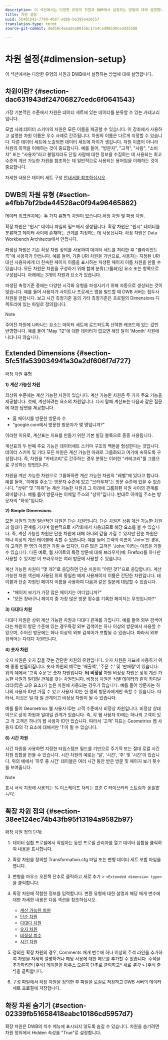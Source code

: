 ```yaml
---
description: 이 섹션에서는 다양한 유형의 차원과 DWB에서 설정하는 방법에 대해 설명합니다.
title: 차원 설정
uuid: 5b40cb43-7790-4b87-a0bb-be395a420157
translation-type: tm+mt
source-git-commit: ded50c4eeadea80156c17a4cad985d0ceddd5500

---
```



# 차원 설정{#dimension-setup}

이 섹션에서는 다양한 유형의 차원과 DWB에서 설정하는 방법에 대해 설명합니다.

## 차원이란? {#section-dac631943df24706827cedc6f0641543}

가장 기본적인 수준에서 차원은 데이터 세트에 있는 데이터를 분류할 수 있는 카테고리입니다.

모범 사례:데이터 스키마의 차원은 모든 이름을 제공할 수 있습니다. 이 강좌에서 사용하고 설명한 차원 이름은 우수 사례로 간주됩니다. 차원의 이름은 다르게 지정할 수 있습니다. 다른 데이터 세트에 노출되면 데이터 세트에 차이가 생깁니다. 차원 이름이 아니라 차원의 목적을 이해하는 것이 중요합니다. 예를 들어, &quot;방문자&quot;, &quot;고객&quot;, &quot;사람&quot;, &quot;소비자&quot; 또는 &quot;사용자&quot;라고 불릴지라도 단일 사람에 대한 정보를 수집하는 데 사용되는 최고 수준의 계산 가능한 차원을 참조하는 데 일반적으로 사용되는 용어임을 이해하는 것이 중요합니다.

자세한 내용은 데이터 세트 구성 [안내서를 참조하십시오](https://docs.adobe.com/content/help/en/data-workbench/using/dataset/c-dataset-constr.html) .

## DWB의 차원 유형 {#section-a4fbb7bf2bde44528ac0f94a96465862}

데이터 워크벤치에는 두 가지 유형의 차원이 있습니다.확장 차원 및 파생 차원.

확장 차원은 &quot;원시&quot; 데이터 파일의 필드에서 생성됩니다. 확장 차원은 &quot;원시&quot; 데이터를 분류하고 데이터 사이에 존재하는 관계를 지정하는 데 사용됩니다. 확장 차원은 Data Workbench Architects에서 만듭니다.

파생된 차원은 기존 확장 차원 정의를 사용하여 데이터 세트를 처리한 후 &quot;클라이언트측&quot;에 사용자가 만듭니다. 예를 들어, 기존 URI 차원을 기반으로, 사용자는 지정된 URI 대신 사용자에게 더 친숙한 페이지 이름을 표시하는 파생된 페이지 이름 차원을 만들 수 있습니다. 모든 차원은 차원을 구성하기 위해 함께 분류(그룹화)된 요소 또는 항목으로 구성됩니다. 아래에는 3개의 차원과 요소가 있습니다.

파생된 측정기준 중에는 다양한 시각화 유형을 파생시키기 위해 자동으로 생성되는 것이 많습니다. 예를 들어 사용자가 사이트나 프로세스 맵을 빌드할 때 DWB 서버는 접두사 차원을 만듭니다. 보고 시간 측정기준 등의 기타 측정기준은 프로필의 Dimensions 디렉토리에 있는 파일로 정의됩니다.

>[!NOTE]
>
>주어진 차원에 나타나는 요소는 데이터 세트에 로드되도록 선택한 레코드에 있는 값만 반영합니다. 예를 들어 &quot;May &#39;12&quot;에 대한 데이터가 없으면 해당 달이 &#39;Month&#39; 차원에 나타나지 않습니다.

## Extended Dimensions {#section-5fc51fa539034941a30a2df606f7d727}

확장 차원 유형

**1) 계산 가능한 차원**

최상위 수준에는 계산 가능한 차원이 있습니다. 계산 가능한 차원은 두 가지 주요 기능을 제공합니다. 첫째, 계산하려는 요소의 차원입니다. 다시 말해 계산표는 다음과 같은 질문에 대한 답변을 제공합니다.

* 홈 페이지를 방문한 방문자 수
* &quot;google.com에서 방문한 방문자가 몇 명입니까?&quot;

이러한 이유로, 계산표는 지표를 만들기 위한 기본 빌딩 블록으로 종종 사용됩니다.

계산표의 두 번째 주요 기능은 데이터세트 스키마 구조의 백본을 형성한다는 것입니다. 데이터 스키마 및 기타 모든 차원은 계산 가능한 아래로 그룹화되고 여기에 속하도록 구성됩니다. 즉, 차원을 &quot;카테고리&quot;로 간주하는 경우 분류는 이러한 &quot;카테고리&quot;를 그룹으로 구성하는 방법입니다.

차원을 계산 가능한 차원으로 그룹화하면 계산 가능한 차원의 &quot;레벨&quot;에 있다고 합니다. 예를 들어, &#39;이메일 주소&#39;는 방문자 수준에 있고 &quot;브라우저&quot;는 방문 수준에 있을 수 있습니다. &quot;상위&quot; 및 &quot;하위&quot;는 계산 가능한 차원과 그 아래에 그룹화된 차원 사이의 관계를 의미합니다. 예를 들어 방문자는 이메일 주소의 &quot;상위&quot;입니다. 반대로 이메일 주소는 방문자의 &quot;하위&quot;입니다.

**2) Simple Dimensions**

모든 차원의 가장 일반적인 차원은 단순 차원입니다. 단순 차원은 상위 계산 가능한 차원과 일대다 관계를 가지며 일반적으로 시각화에서 사용되므로 해당 요소를 볼 수 있습니다. 즉, 계산 가능한 차원은 단순 차원에 대해 하나의 값을 가질 수 있지만 단순 차원은 하나 이상의 계산 테이블에 속할 수 있습니다. 예를 들어 고객의 이름이 &#39;John&#39;인 경우, 이 고객은 한 명의 이름만 가질 수 있지만, 다른 많은 고객은 &#39;John;&#39;이라는 이름을 가질 수 있습니다. 다른 예로, 웹 사이트의 특정 방문에 대해 브라우저(예: Firefox)를 하나만 사용할 수 있지만 이 브라우저는 여러 방문에 사용할 수 있습니다.

계산 가능한 차원이 &quot;몇 개?&quot;로 응답하면 단순 차원이 &quot;어떤 것?&quot;으로 응답합니다. 계산 가능한 차원 섹션에 사용된 위의 동일한 예제 사용페이지 이름은 간단한 차원입니다. 테이블과 단순 차원인 페이지 이름을 사용하여 다음과 같은 질문에 대답할 수 있습니다.

* &quot;페이지 보기가 가장 많은 페이지는 어디입니까?&quot;
* &quot;모든 장바구니 페이지 중 가장 많은 방문 횟수를 기록한 페이지는 무엇입니까?&quot;

**3) 다대다 차원**

다대다 차원은 상위 계산 가능한 차원과 다대다 관계를 가집니다. 예를 들어 외부 검색어라는 차원이 방문 수준에 있는 경우특정 외부 검색어는 하나 이상의 방문에서 사용할 수 있으며, 주어진 방문에는 하나 이상의 외부 검색어가 포함될 수 있습니다. 따라서 외부 검색어는 다대다 차원입니다.

**4) 숫자 차원**

숫자 차원은 숫자 값을 갖는 간단한 차원의 유형입니다. 숫자 차원은 지표에 사용하기 위해 종종 만들어집니다. 숫자 차원의 예로는 &#39;매출액&#39;, &#39;주문 수&#39; 및 &#39;판매량&#39;이 있습니다. 위의 예에서 &#39;고객 주문&#39;은 숫자 차원입니다.
**5) 비정상** 차원 비정상 차원은 상위 계산 가능한 차원과 일대일 관계를 갖는 차원입니다. 비정상 차원은 식별 데이터와 같이 카디널리티(많은 고유 요소)가 높은 차원에 사용되는 경우가 많습니다. 예를 들어 방문자는 하나의 사용자 ID만 가질 수 있고 사용자 ID는 한 명의 방문자에게만 속할 수 있습니다. 따라서, 이것은 일 대 일 관계이고 비정상 차원이 될 수 있습니다.

예를 들어 Geometrixx 웹 사용자 ID는 고객 수준에서 비정상 차원입니다. 비정상 상태이므로 상위 차원과 일대일 관계가 있습니다. 즉, 각 웹 사용자 ID에는 하나의 고객이 있고 각 고객은 하나의 웹 사용자 ID만 있습니다. 따라서 &#39;고객&#39; 지표는 Geometrixx 웹 사용자 ID의 각 요소에 대해서만 &#39;1&#39;이 될 수 있습니다.

**6) 시간 차원**

시간 차원을 사용하면 지정한 타임스탬프 필드를 기반으로 주기적 또는 절대 로컬 시간 차원 집합을 만들 수 있습니다. 시간 차원의 예로는 &#39;일&#39;, &#39;시간&#39;, &#39;주&#39; 및 &#39;시간&#39;이 있습니다. 위의 예에서 &#39;하루 중 시간&#39; 테이블은 여러 시간 동안 받은 방문 및 페이지 보기 횟수를 보여줍니다.

>[!NOTE]
>
>표시 서식 지정에 사용되는 % 이스케이프 처리는 표준 C 라이브러리 스트림과 *동일합니다*.

## 확장 차원 정의 {#section-38ee124ec74b43fb95f13194a9582b97}

확장 차원 정의 단계:

1. 데이터 집합 프로필에서 작업하는 동안 프로필 관리자를 열고 데이터 집합을 클릭하여 내용을 표시합니다.
1. 확장 차원을 정의할 Transformation.cfg 파일 또는 변형 데이터 세트 포함 파일을 엽니다.
1. 변형을 마우스 오른쪽 단추로 클릭하고 새로 추가 > `<Extended dimension type>`을 클릭합니다.
1. 확장 차원에 적합한 정보를 입력합니다. 변환 유형에 대한 설명과 해당 매개 변수에 대한 자세한 내용은 다음 섹션을 참조하십시오.

   * [계산 가능한 차원](https://docs.adobe.com/content/help/en/data-workbench/using/dataset/extended-dimensions/extended-dimensions-types/c-count-dim.html)
   * [단순 차원](https://docs.adobe.com/content/help/en/data-workbench/using/dataset/extended-dimensions/extended-dimensions-types/c-simple-dim.html)
   * [다대다 차원](https://docs.adobe.com/content/help/en/data-workbench/using/dataset/extended-dimensions/extended-dimensions-types/c-many-dim.html)
   * [숫자 차원](https://docs.adobe.com/content/help/en/data-workbench/using/dataset/extended-dimensions/extended-dimensions-types/c-num-dim.html)
   * [비정상 치수](https://docs.adobe.com/content/help/en/data-workbench/using/dataset/extended-dimensions/extended-dimensions-types/c-denormal-dim.html)
   * [시간 차원](https://docs.adobe.com/content/help/en/data-workbench/using/dataset/extended-dimensions/extended-dimensions-types/c-time-dim.html)

1. 정의한 확장 차원의 경우, Comments 매개 변수에 하나 이상의 주석 라인을 추가하여 차원을 자세히 설명하거나 해당 사용에 대한 메모를 추가할 수 있습니다. 주석을 추가하려면 [주석] 레이블을 마우스 오른쪽 단추로 클릭하고* 새로 *추가* > [주석 줄*]을 클릭합니다.

1. 구성 파일에서 확장 차원을 정의한 후 파일을 로컬로 저장하고 DWB 서버의 데이터 세트 프로필에 저장합니다.

## 확장 차원 숨기기 {#section-02339fb51658418eabc10186cd5957d7}

확장 차원은 DWB의 치수 메뉴에 표시되지 않도록 숨길 수 있습니다. 차원을 숨기려면 차원 정의에서 Hidden 속성을 &quot;True&quot;로 설정합니다.
